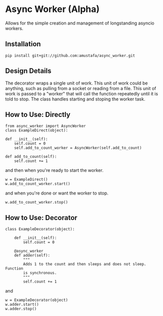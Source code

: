 # Async Worker (Alpha)

Allows for the simple creation and management of longstanding asyncio workers.

## Installation
    
    pip install git+git://github.com:amustafa/async_worker.git

## Design Details

The decorator wraps a single unit of work. This unit of work could be anything, such as pulling 
from a socket or reading from a file. This unit of work is passed to a "worker" that will call 
the function repeatedly until it is told to stop. The class handles starting and stoping the 
worker task.

## How to Use: Directly

    from async_worker import AsyncWorker
    class ExampleDirect(object):                                 
                                                                 
    def __init__(self):                                          
        self.count = 0                                           
        self.add_to_count_worker = AsyncWorker(self.add_to_count)
                                                                 
    def add_to_count(self):                                      
        self.count += 1                                          


and then when you're ready to start the worker.

    w = ExampleDirect()
    w.add_to_count_worker.start()

and when you're done or want the worker to stop.

    w.add_to_count_worker.stop()

## How to Use: Decorator


    class ExampleDecorator(object):

        def __init__(self):
            self.count = 0

        @async_worker
        def adder(self):
            """
            Adds 1 to the count and then sleeps and does not sleep. Function
            is synchronous.
            """
            self.count += 1
and
    
    w = ExampleDecorator(object)
    w.adder.start()
    w.adder.stop()
